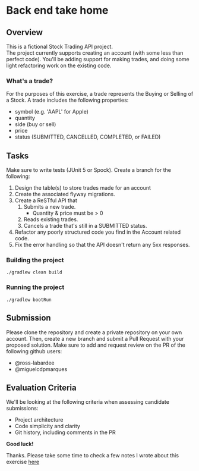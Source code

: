 # Back end take home
## Overview
This is a fictional Stock Trading API project.  
The project currently supports creating an account (with some less than perfect code).
You'll be adding support for making trades, and doing some light refactoring work on the existing code.

### What's a trade?
For the purposes of this exercise, a trade represents the Buying or Selling of a Stock.
A trade includes the following properties:

- symbol (e.g. 'AAPL' for Apple)
- quantity
- side (buy or sell)
- price
- status (SUBMITTED, CANCELLED, COMPLETED, or FAILED)

## Tasks
Make sure to write tests (JUnit 5 or Spock).  Create a branch for the following:

1.  Design the table(s) to store trades made for an account
1.  Create the associated flyway migrations. 
1.  Create a ReSTful API that 
    1. Submits a new trade.
        - Quantity & price must be > 0
    1. Reads existing trades.
    1. Cancels a trade that's still in a SUBMITTED status.
1.  Refactor any poorly structured code you find in the Account related code. 
1.  Fix the error handling so that the API doesn't return any 5xx responses.

### Building the project
    ./gradlew clean build

### Running the project
    ./gradlew bootRun

## Submission
Please clone the repository and create a private repository on your own account. Then, create a new branch and submit a Pull Request with your proposed solution. Make sure to add and request review on the PR of the following github users:
- @ross-labardee
- @miguelcdpmarques

## Evaluation Criteria
We'll be looking at the following criteria when assessing candidate submissions:
- Project architecture
- Code simplicity and clarity
- Git history, including comments in the PR

**Good luck!**

Thanks. Please take some time to check a few notes I wrote about this exercise [here](./interview.MD)
